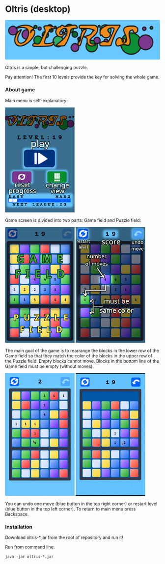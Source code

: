 # Oltris (desktop)
![](readme/logo.png)



Oltris is a simple, but challenging puzzle.

Pay attention! The first 10 levels provide the key for solving the whole game.

### About game

Main menu is self-explanatory:

![](readme/legend_2.png)

Game screen is divided into two parts: Game field and Puzzle field:

![](readme/fields.png) ![](readme/legend_1.png) 

The main goal of the game is to rearrange the blocks in the lower row of the Game field so that they match the color of the blocks in the upper row of the Puzzle field. Empty blocks cannot move. Blocks in the bottom line of the Game field must be empty (without moves). 

![](readme/tutorial_1.gif)  ![](readme/tutorial_2.gif)

You can undo one move (blue button in the top right corner) or restart level (blue button in the top left corner). To return to main menu press Backspace.


### Installation

Download oltris-\*.jar from the root of repository and run it! 

Run from command line:
~~~
java -jar oltris-*.jar

~~~